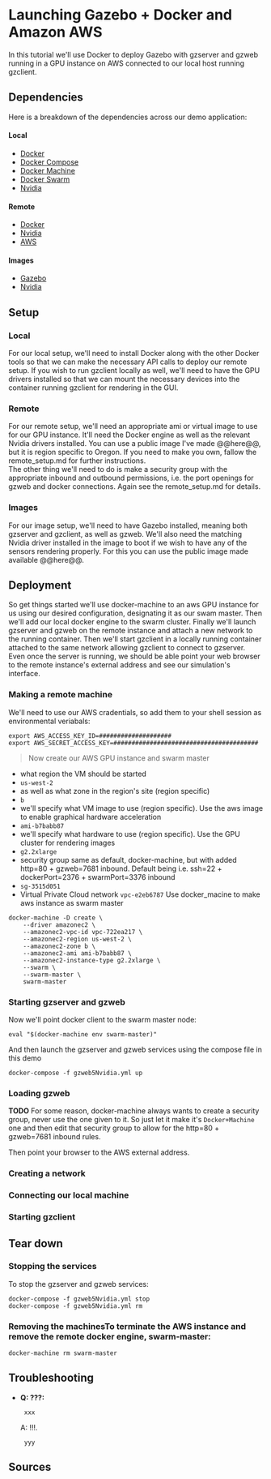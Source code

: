 # Launching Gazebo + Docker and Amazon AWS
In this tutorial we'll use Docker to deploy Gazebo with gzserver and gzweb running in a GPU instance on AWS connected to our local host running gzclient.

## Dependencies
Here is a breakdown of the dependencies across our demo application:

#### Local
* [Docker](https://www.docker.com/)
* [Docker Compose](https://docs.docker.com/compose/)
* [Docker Machine](https://docs.docker.com/machine/)
* [Docker Swarm](https://docs.docker.com/swarm/)
* [Nvidia](https://developer.nvidia.com/cuda-downloads)

#### Remote
* [Docker](https://www.docker.com/)
* [Nvidia](https://developer.nvidia.com/cuda-downloads)
* [AWS](http://aws.amazon.com/)

#### Images
* [Gazebo](http://gazebosim.org/)
* [Nvidia](https://developer.nvidia.com/cuda-downloads)

## Setup

### Local
For our local setup, we'll need to install Docker along with the other Docker tools so that we can make the necessary API calls to deploy our remote setup. If you wish to run gzclient locally as well, we'll need to have the GPU drivers installed so that we can mount the necessary devices into the container running gzclient for rendering in the GUI.

### Remote
For our remote setup, we'll need an appropriate ami or virtual image to use for our GPU instance. It'll need the Docker engine as well as the relevant Nvidia drivers installed. You can use a public image I've made @@here@@, but it is region specific to Oregon. If you need to make you own, fallow the remote_setup.md for further instructions.  
The other thing we'll need to do is make a security group with the appropriate inbound and outbound permissions, i.e. the port openings for gzweb and docker connections. Again see the remote_setup.md for details.

### Images
For our image setup, we'll need to have Gazebo installed, meaning both gzserver and gzclient, as well as gzweb. We'll also need the matching Nvidia driver installed in the image to boot if we wish to have any of the sensors rendering properly. For this you can use the public image made available @@here@@.

## Deployment
So get things started we'll use docker-machine to an aws GPU instance for us using our desired configuration, designating it as our swam master. Then we'll add our local docker engine to the swarm cluster. Finally we'll launch gzserver and gzweb on the remote instance and attach a new network to the running container. Then we'll start gzclient in a locally running container attached to the same network allowing gzclient to connect to gzserver. Even once the server is running, we should be able point your web browser to the remote instance's external address and see our simulation's interface.

### Making a remote machine
We'll need to use our AWS cradentials, so add them to your shell session as environmental veriabals:
```shell
export AWS_ACCESS_KEY_ID=####################
export AWS_SECRET_ACCESS_KEY=########################################
```

> Now create our AWS GPU instance and swarm master
* what region the VM should be started
 * `us-west-2`
* as well as what zone in the region's site (region specific)
 * `b`
* we'll specify what VM image to use (region specific). Use the aws image to enable graphical hardware acceleration
 * `ami-b7babb87`
* we'll specify what hardware to use (region specific). Use the GPU cluster for rendering images
 * `g2.2xlarge`
* security group same as default, docker-machine, but with added http=80 + gzweb=7681 inbound. Default being i.e. ssh=22 + dockerPort=2376 + swarmPort=3376 inbound
 * `sg-3515d051`
* Virtual Private Cloud network
 `vpc-e2eb6787`
Use docker_macine to make aws instance as swarm master

```shell
docker-machine -D create \
    --driver amazonec2 \
    --amazonec2-vpc-id vpc-722ea217 \
    --amazonec2-region us-west-2 \
    --amazonec2-zone b \
    --amazonec2-ami ami-b7babb87 \
    --amazonec2-instance-type g2.2xlarge \
    --swarm \
    --swarm-master \
    swarm-master
```

### Starting gzserver and gzweb
Now we'll point docker client to the swarm master node:
```shell
eval "$(docker-machine env swarm-master)"
```
And then launch the gzserver and gzweb services using the compose file in this demo
```shell
docker-compose -f gzweb5Nvidia.yml up
```

### Loading gzweb
**TODO** For some reason, docker-machine always wants to create a security group, never use the one given to it. So just let it make it's `Docker+Machine` one and then edit that security group to allow for the http=80 + gzweb=7681 inbound rules.

Then point your browser to the AWS external address.

### Creating a network

### Connecting our local machine

### Starting gzclient


## Tear down


### Stopping the services
To stop the gzserver and gzweb services:
```shell
docker-compose -f gzweb5Nvidia.yml stop
docker-compose -f gzweb5Nvidia.yml rm
```

### Removing the machinesTo terminate the AWS instance and remove the remote docker engine, swarm-master:
```shell
docker-machine rm swarm-master
```

## Troubleshooting

 * **Q: ???:**

        xxx

    A: !!!.

        yyy

## Sources

